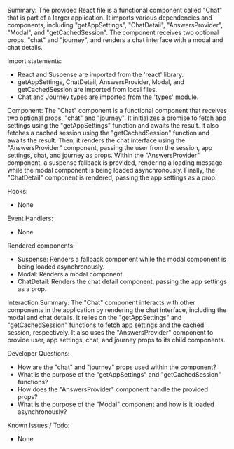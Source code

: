 Summary:
The provided React file is a functional component called "Chat" that is part of a larger application. It imports various dependencies and components, including "getAppSettings", "ChatDetail", "AnswersProvider", "Modal", and "getCachedSession". The component receives two optional props, "chat" and "journey", and renders a chat interface with a modal and chat details.

Import statements:
- React and Suspense are imported from the 'react' library.
- getAppSettings, ChatDetail, AnswersProvider, Modal, and getCachedSession are imported from local files.
- Chat and Journey types are imported from the 'types' module.

Component:
The "Chat" component is a functional component that receives two optional props, "chat" and "journey". It initializes a promise to fetch app settings using the "getAppSettings" function and awaits the result. It also fetches a cached session using the "getCachedSession" function and awaits the result. Then, it renders the chat interface using the "AnswersProvider" component, passing the user from the session, app settings, chat, and journey as props. Within the "AnswersProvider" component, a suspense fallback is provided, rendering a loading message while the modal component is being loaded asynchronously. Finally, the "ChatDetail" component is rendered, passing the app settings as a prop.

Hooks:
- None

Event Handlers:
- None

Rendered components:
- Suspense: Renders a fallback component while the modal component is being loaded asynchronously.
- Modal: Renders a modal component.
- ChatDetail: Renders the chat detail component, passing the app settings as a prop.

Interaction Summary:
The "Chat" component interacts with other components in the application by rendering the chat interface, including the modal and chat details. It relies on the "getAppSettings" and "getCachedSession" functions to fetch app settings and the cached session, respectively. It also uses the "AnswersProvider" component to provide user, app settings, chat, and journey props to its child components.

Developer Questions:
- How are the "chat" and "journey" props used within the component?
- What is the purpose of the "getAppSettings" and "getCachedSession" functions?
- How does the "AnswersProvider" component handle the provided props?
- What is the purpose of the "Modal" component and how is it loaded asynchronously?

Known Issues / Todo:
- None
